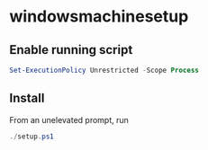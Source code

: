 # windowsmachinesetup

## Enable running script
```powershell
Set-ExecutionPolicy Unrestricted -Scope Process
```

## Install
From an unelevated prompt, run
```powershell
./setup.ps1
```
